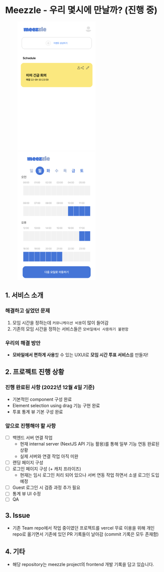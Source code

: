 # Meezzle - 우리 몇시에 만날까? (진행 중)
<figure class="half">
    <img src="assets/landing.jpg" title="landing" width="250">
    <img src="assets/vote.jpg" title="landing" width="250">
</figure>

## 1. 서비스 소개
### 해결하고 싶었던 문제
1. 모임 시간을 정하는데 `커뮤니케이션 비용`이 많이 들어감
2. 기존의 모임 시간을 정하는 서비스들은 `모바일에서 사용하기 불편함`
### 우리의 해결 방안
* **모바일에서 편하게 사용**할 수 있는 UXUI로 **모임 시간 투표 서비스**를 만들자!

## 2. 프로젝트 진행 상황
### 진행 완료된 사항 (2022년 12월 4일 기준)

  * 기본적인 component 구성 완료
  * Element selection using drag 기능 구현 완료
  * 투표 통계 뷰 기본 구성 완료
  
### 앞으로 진행해야 할 사항

- [ ] 백엔드 서버 연결 작업 
    * 현재 internal server (NextJS API 기능 활용)를 통해 일부 기능 연동 완료된 상황
    * 실제 서버와 연결 작업 아직 미완
- [ ] 랜딩 페이지 구성 
- [ ] 로그인 페이지 구성 (+ 캐치 프라이즈)
    - 현재는 임시 로그인 처리 되어 있으나 서버 연동 작업 하면서 소셜 로그인 도입 예정
- [ ] Guest 로그인 시 검증 과정 추가 필요
- [ ] 통계 뷰 UI 수정
- [ ] QA

## 3. Issue
* 기존 Team repo에서 작업 중이였던 프로젝트를 vercel 무료 이용을 위해 개인 repo로 옮기면서 기존에 있던 PR 기록들이 날아감 (commit 기록은 모두 존재함)

## 4. 기타
* 해당 repository는 meezzle project의 frontend 개발 기록을 담고 있습니다. 

